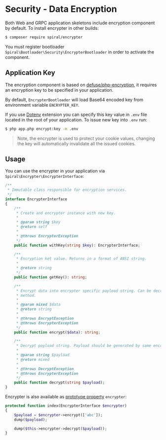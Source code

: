 # Security - Data Encryption
Both Web and GRPC application skeletons include encryption component by default. To install encrypter in other builds:

```bash
$ composer require spiral/encrypter
```

You must register bootloader `Spiral\Bootloader\Security\EncrypterBootloader` in order to activate the component. 

## Application Key
The encryption component is based on [defuse/php-encryption](https://github.com/defuse/php-encryption), it requires an encryption key to be specified in your application. 

By default, `EncrypterBootloader` will load Base64 encoded key from environment variable `ENCRYPTER_KEY`.

If you use [Dotenv](/extension/dotenv.md) extension you can specify this key value in `.env` file located in the root of your application. To issue new key into `.env` run:

```bash
$ php app.php encrypt:key -m .env
```

> Note, the encrypter is used to protect your cookie values, changing the key will automatically invalidate all the
issued cookies. 

## Usage
You can use the encrypter in your application via `Spiral\Encrypter\EncrypterInterface`:

```php
/**
 * Immutable class responsible for encryption services.
 */
interface EncrypterInterface
{
    /**
     * Create and encrypter instance with new key.
     *
     * @param string $key
     * @return self
     *
     * @throws EncrypterException
     */
    public function withKey(string $key): EncrypterInterface;

    /**
     * Encryption ket value. Returns in a format of ANSI string.
     *
     * @return string
     */
    public function getKey(): string;

    /**
     * Encrypt data into encrypter specific payload string. Can be decrypted only using decrypt()
     * method.
     *
     * @param mixed $data
     * @return string
     *
     * @throws EncryptException
     * @throws EncrypterException
     */
    public function encrypt($data): string;

    /**
     * Decrypt payload string. Payload should be generated by same encrypter using encrypt() method.
     *
     * @param string $payload
     * @return mixed
     *
     * @throws DecryptException
     * @throws EncrypterException
     */
    public function decrypt(string $payload);
}
```

Encrypter is also available as [prototype property](/cookbook/prototype.md) `encrypter`:

```php
protected function index(EncrypterInterface $encrypter)
{
    $payload = $encrypter->encrypt(['abc']);
    dump($payload);

    dump($this->encrypter->decrypt($payload));
}
```

